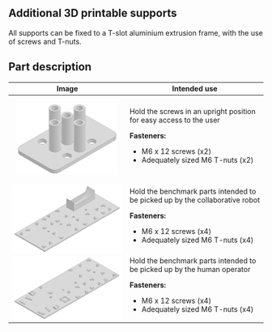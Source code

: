 ## Additional 3D printable supports

All supports can be fixed to a T-slot aluminium extrusion frame, with the use of screws and T-nuts.

## Part description

<table>
  
  <thead>
    <tr>
      <th>Image</th>
      <th>Intended use</th>
    </tr>
  </thead>
  
  <tbody>
    <tr>
      <td>
        <p align="center">
          <img align="center" alt='Screw holder' src="images/Screw_Holder.png" width="200"></td>
        </p>
      <td>
        Hold the screws in an upright position for easy access to the user
        <p></p>
        <b>Fasteners:</b>
          <ul>
            <li>M6 x 12 screws (x2)</li>
            <li>Adequately sized M6 T-nuts (x2)</li>
          </ul>
      </td>
    </tr>
    <tr>
      <td>
          <img align="left" alt='Tray for robot' src="images/Tray_Robot.png" width="500"></td>
      <td>
        Hold the benchmark parts intended to be picked up by the collaborative robot
        <p></p>
        <b>Fasteners:</b>
          <ul>
            <li>M6 x 12 screws (x4)</li>
            <li>Adequately sized M6 T-nuts (x4)</li>
          </ul>
      </td>
    </tr>
    <tr>
      <td><img align="left" alt='Tray for human' src="images/Tray_Human.png" width="500"></td>
      <td>
        Hold the benchmark parts intended to be picked up by the human operator
        <p></p>
        <b>Fasteners:</b>
          <ul>
            <li>M6 x 12 screws (x4)</li>
            <li>Adequately sized M6 T-nuts (x4)</li>
          </ul>
      </td>
    </tr>
  </tbody>
  
</table>
